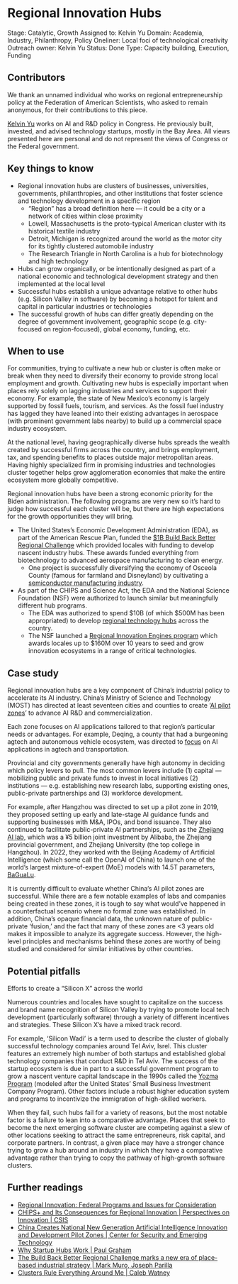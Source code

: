 # Regional Innovation Hubs

Stage: Catalytic, Growth
Assigned to: Kelvin Yu
Domain: Academia, Industry, Philanthropy, Policy
Oneliner: Local foci of technological creativity
Outreach owner: Kelvin Yu
Status: Done
Type: Capacity building, Execution, Funding

## Contributors

We thank an unnamed individual who works on regional entrepreneurship policy at the Federation of American Scientists, who asked to remain anonymous, for their contributions to this piece.

[Kelvin Yu](https://www.kelv.me/) works on AI and R&D policy in Congress. He previously built, invested, and advised technology startups, mostly in the Bay Area. All views presented here are personal and do not represent the views of Congress or the Federal government.

## Key things to know

- Regional innovation hubs are clusters of businesses, universities, governments, philanthropies, and other institutions that foster science and technology development in a specific region
    - “Region” has a broad definition here — it could be a city or a network of cities within close proximity
    - Lowell, Massachusetts is the proto-typical American cluster with its historical textile industry
    - Detroit, Michigan is recognized around the world as the motor city for its tightly clustered automobile industry
    - The Research Triangle in North Carolina is a hub for biotechnology and high technology
- Hubs can grow organically, or be intentionally designed as part of a national economic and technological development strategy and then implemented at the local level
- Successful hubs establish a unique advantage relative to other hubs (e.g. Silicon Valley in software) by becoming a hotspot for talent and capital in particular industries or technologies
- The successful growth of hubs can differ greatly depending on the degree of government involvement, geographic scope (e.g. city-focused on region-focused), global economy, funding, etc.

## When to use

For communities, trying to cultivate a new hub or cluster is often make or break when they need to diversify their economy to provide strong local employment and growth. Cultivating new hubs is especially important when places rely solely on lagging industries and services to support their economy. For example, the state of New Mexico’s economy is largely supported by fossil fuels, tourism, and services. As the fossil fuel industry has lagged they have leaned into their existing advantages in aerospace (with prominent government labs nearby) to build up a commercial space industry ecosystem.

At the national level, having geographically diverse hubs spreads the wealth created by successful firms across the country, and brings employment, tax, and spending benefits to places outside major metropolitan areas. Having highly specialized firm in promising industries and technologies cluster together helps grow agglomeration economies that make the entire ecosystem more globally competitive.

Regional innovation hubs have been a strong economic priority for the Biden administration. The following programs are very new so it’s hard to judge how successful each cluster will be, but there are high expectations for the growth opportunities they will bring.

- The United States’s Economic Development Administration (EDA), as part of the American Rescue Plan, funded the [$1B Build Back Better Regional Challenge](https://www.eda.gov/funding/programs/american-rescue-plan/build-back-better) which provided locales with funding to develop nascent industry hubs. These awards funded everything from biotechnology to advanced aerospace manufacturing to clean energy.
    - One project is successfully diversifying the economy of Osceola County (famous for farmland and Disneyland) by cultivating a [semiconductor manufacturing industry](https://fas.org/publication/packaging-semiconductors-at-the-doorstep-to-disney/).
- As part of the CHIPS and Science Act, the EDA and the National Science Foundation (NSF) were authorized to launch similar but meaningfully different hub programs.
    - The EDA was authorized to spend $10B (of which $500M has been appropriated) to develop [regional technology hubs](https://www.eda.gov/funding/programs/regional-technology-and-innovation-hubs) across the country.
    - The NSF launched a [Regional Innovation Engines program](https://new.nsf.gov/funding/initiatives/regional-innovation-engines) which awards locales up to $160M over 10 years to seed and grow innovation ecosystems in a range of critical technologies.

## Case study

Regional innovation hubs are a key component of China’s industrial policy to accelerate its AI industry. China’s Ministry of Science and Technology (MOST) has directed at least seventeen cities and counties to create ‘[AI pilot zones](https://cset.georgetown.edu/publication/guidelines-for-national-new-generation-artificial-intelligence-innovation-and-development-pilot-zone-construction-work/)’ to advance AI R&D and commercialization.

Each zone focuses on AI applications tailored to that region’s particular needs or advantages. For example, Deqing, a county that had a burgeoning agtech and autonomous vehicle ecosystem, was directed to [focus](https://web.archive.org/web/20230419032142/https://subsites.chinadaily.com.cn/huzhou/2019-11/08/c_423374.htm) on AI applications in agtech and transportation. 

Provincial and city governments generally have high autonomy in deciding which policy levers to pull. The most common levers include (1) capital — mobilizing public and private funds to invest in local initiatives (2) institutions — e.g. establishing new research labs, supporting existing ones, public-private partnerships and (3) workforce development.

For example, after Hangzhou was directed to set up a pilot zone in 2019, they proposed setting up early and late-stage AI guidance funds and supporting businesses with M&A, IPOs, and bond issuance. They also continued to facilitate public-private AI partnerships, such as the [Zhejiang AI lab](https://en.zhejianglab.com/), which was a ¥5 billion joint investment by Alibaba, the Zhejiang provincial government, and Zhejiang University (the top college in Hangzhou). In 2022, they worked with the Beijing Academy of Artificial Intelligence (which some call the OpenAI of China) to launch one of the world’s largest mixture-of-expert (MoE) models with 14.5T parameters, [BaGuaLu](https://dl.acm.org/doi/abs/10.1145/3503221.3508417).

It is currently difficult to evaluate whether China’s AI pilot zones are successful. While there are a few notable examples of labs and companies being created in these zones, it is tough to say what would’ve happened in a counterfactual scenario where no formal zone was established. In addition, China’s opaque financial data, the unknown nature of public-private ‘fusion,’ and the fact that many of these zones are <3 years old makes it impossible to analyze its aggregate success. However, the high-level principles and mechanisms behind these zones are worthy of being studied and considered for similar initiatives by other countries.

## Potential pitfalls

Efforts to create a “Silicon X” across the world

Numerous countries and locales have sought to capitalize on the success and brand name recognition of Silicon Valley by trying to promote local tech development (particularly software) through a variety of different incentives and strategies. These Silicon X’s have a mixed track record. 

For example, ‘Silicon Wadi’ is a term used to describe the cluster of globally successful technology companies around Tel Aviv, Isrel. This cluster features an extremely high number of both startups and established global technology companies that conduct R&D in Tel Aviv. The success of the startup ecosystem is due in part to a successful government program to grow a nascent venture capital landscape in the 1990s called the [Yozma Program](https://link.springer.com/article/10.1007/s11187-010-9298-z) (modeled after the United States’ Small Business Investment Company Program). Other factors include a robust higher education system and programs to incentivize the immigration of high-skilled workers.

When they fail, such hubs fail for a variety of reasons, but the most notable factor is a failure to lean into a comparative advantage. Places that seek to become the next emerging software cluster are competing against a slew of other locations seeking to attract the same entrepreneurs, risk capital, and corporate partners. In contrast, a given place may have a stronger chance trying to grow a hub around an industry in which they have a comparative advantage rather than trying to copy the pathway of high-growth software clusters.

## Further readings

- [Regional Innovation: Federal Programs and Issues for Consideration](https://crsreports.congress.gov/product/pdf/R/R47495)
- [CHIPS+ and Its Consequences for Regional Innovation | Perspectives on Innovation | CSIS](https://www.csis.org/blogs/perspectives-innovation/chips-and-its-consequences-regional-innovation)
- [China Creates National New Generation Artificial Intelligence Innovation and Development Pilot Zones | Center for Security and Emerging Technology](https://cset.georgetown.edu/publication/china-creates-national-new-generation-artificial-intelligence-innovation-and-development-pilot-zones/)
- [Why Startup Hubs Work | Paul Graham](http://www.paulgraham.com/hubs.html)
- [The Build Back Better Regional Challenge marks a new era of place-based industrial strategy | Mark Muro, Joseph Parilla](https://www.brookings.edu/articles/the-build-back-better-regional-challenge-marks-a-new-era-of-place-based-industrial-strategy/)
- [Clusters Rule Everything Around Me | Caleb Watney](https://worksinprogress.co/issue/clusters-rule-everything-around-me)